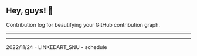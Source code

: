 ## Hey, guys! 👋

Contribution log for beautifying your GitHub contribution graph.

---



---

2022/11/24 - LINKEDART_SNU - schedule